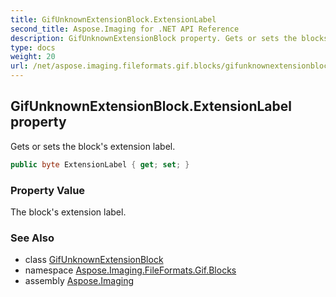 ```yaml
---
title: GifUnknownExtensionBlock.ExtensionLabel
second_title: Aspose.Imaging for .NET API Reference
description: GifUnknownExtensionBlock property. Gets or sets the blocks extension label
type: docs
weight: 20
url: /net/aspose.imaging.fileformats.gif.blocks/gifunknownextensionblock/extensionlabel/
---
```

## GifUnknownExtensionBlock.ExtensionLabel property

Gets or sets the block's extension label.

```csharp
public byte ExtensionLabel { get; set; }
```

### Property Value

The block's extension label.

### See Also

* class [GifUnknownExtensionBlock](../)
* namespace [Aspose.Imaging.FileFormats.Gif.Blocks](../../gifunknownextensionblock/)
* assembly [Aspose.Imaging](../../../)


